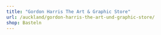 ```yaml
---
title: "Gordon Harris The Art & Graphic Store"
url: /auckland/gordon-harris-the-art-und-graphic-store/
shop: Basteln
---
```

